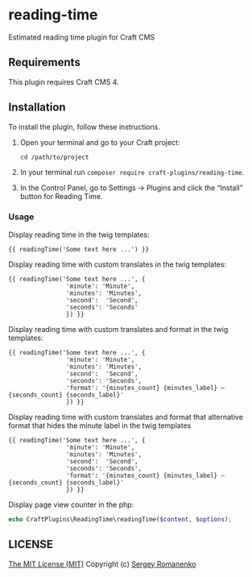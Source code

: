 # reading-time
Estimated reading time plugin for Craft CMS

## Requirements

This plugin requires Craft CMS 4.

## Installation

To install the plugin, follow these instructions.

1. Open your terminal and go to your Craft project:
    ```
    cd /path/to/project
    ```

2. In your terminal run `composer require craft-plugins/reading-time`.

3. In the Control Panel, go to Settings → Plugins and click the “Install” button for Reading Time.

### Usage

Display reading time in the twig templates:

```
{{ readingTime('Some text here ...') }}
```

Display reading time with custom translates in the twig templates:

```
{{ readingTime('Some text here ...', {
                'minute': 'Minute',
                'minutes': 'Minutes',
                'second':  'Second',
                'seconds': 'Seconds'
                }) }}
```

Display reading time with custom translates and format in the twig templates:

```
{{ readingTime('Some text here ...', {
                'minute': 'Minute',
                'minutes': 'Minutes',
                'second':  'Second',
                'seconds': 'Seconds',
                'format': '{minutes_count} {minutes_label} – {seconds_count} {seconds_label}'
                }) }}
```

Display reading time with custom translates and format that alternative format that hides the minute label in the twig templates

```
{{ readingTime('Some text here ...', {
                'minute': 'Minute',
                'minutes': 'Minutes',
                'second':  'Second',
                'seconds': 'Seconds',
                'format': '{minutes_count} {minutes_label} – {seconds_count} {seconds_label}'
                }) }}
```

Display page view counter in the php:

```php
echo CraftPlugins\ReadingTime\readingTime($content, $options);
```

## LICENSE
[The MIT License (MIT)](https://github.com/craft-plugins/reading-time/blob/master/LICENSE.md)
Copyright (c) [Sergey Romanenko](https://awilum.github.io/)